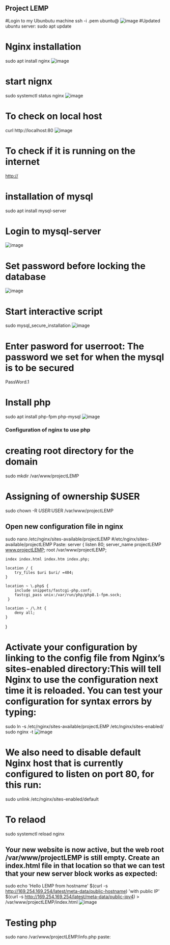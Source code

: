 ## Project LEMP
#Login to my Ubunbutu machine
ssh -i <private-key-name>.pem ubuntu@<Public-IP-address>
![image](https://user-images.githubusercontent.com/53397202/190856424-7e99942a-13f3-41c8-b63b-a7506bd62a77.png)
#Updated ubuntu server: 
  sudo apt update
 # Nginx installation
  sudo apt install nginx
  ![image](https://user-images.githubusercontent.com/53397202/190856697-6723b939-2370-4ab4-aca3-5e1b353caa11.png)
# start nignx
  sudo systemctl status nginx
  ![image](https://user-images.githubusercontent.com/53397202/190856816-29f1a2c5-cb29-4152-8164-a0d07a6267a1.png)
# To check on local host
 curl http://localhost:80
  ![image](https://user-images.githubusercontent.com/53397202/190856910-2e23bc3a-6794-4560-b6ec-327c5f712d27.png)
# To check if it is running on the internet
 [ http://](http://<Public-IP-Address>:80)
  # installation of mysql
  sudo apt install mysql-server
# Login to mysql-server
  ![image](https://user-images.githubusercontent.com/53397202/190857686-145e6b85-ba35-4ddb-8014-cc8dc81041ad.png)
# Set password before locking the database
  ![image](https://user-images.githubusercontent.com/53397202/190857874-1e90d858-f029-4ba5-8f12-09b4e4b9089c.png)
# Start interactive script
  sudo mysql_secure_installation
  ![image](https://user-images.githubusercontent.com/53397202/190857939-ac5b4620-8ae5-4397-a654-6e3e761b5f22.png)
# Enter pasword for userroot: The password we set for when the mysql is to be secured
  PassWord.1
  # Install php
  sudo apt install php-fpm php-mysql
  ![image](https://user-images.githubusercontent.com/53397202/190861086-f16403f4-89db-4971-bacd-8173f638cb82.png)
### Configuration of nginx  to use php
  # creating root directory for the domain
  sudo mkdir /var/www/projectLEMP
  # Assigning of ownership $USER
  sudo chown -R $USER:$USER /var/www/projectLEMP
  
 ## Open new configuration file in nginx
  sudo nano /etc/nginx/sites-available/projectLEMP
 #/etc/nginx/sites-available/projectLEMP
Paste:
server {
    listen 80;
    server_name projectLEMP www.projectLEMP;
    root /var/www/projectLEMP;

    index index.html index.htm index.php;

    location / {
        try_files $uri $uri/ =404;
    }

    location ~ \.php$ {
        include snippets/fastcgi-php.conf;
        fastcgi_pass unix:/var/run/php/php8.1-fpm.sock;
     }

    location ~ /\.ht {
        deny all;
    }

} 
  # Activate your configuration by linking to the config file from Nginx’s sites-enabled directory:This will tell Nginx to use the configuration next time it is reloaded. You can test your configuration for syntax errors by typing:
  sudo ln -s /etc/nginx/sites-available/projectLEMP /etc/nginx/sites-enabled/
  sudo nginx -t
 ![image](https://user-images.githubusercontent.com/53397202/190862000-24524f33-f93d-4c7b-9638-4fa283083ad6.png)
 # We also need to disable default Nginx host that is currently configured to listen on port 80, for this run:
  sudo unlink /etc/nginx/sites-enabled/default
  # To relaod
  sudo systemctl reload nginx
  ## Your new website is now active, but the web root /var/www/projectLEMP is still empty. Create an index.html file in that location so that we can test that your new server block works as expected:
 sudo echo 'Hello LEMP from hostname' $(curl -s http://169.254.169.254/latest/meta-data/public-hostname) 'with public IP' $(curl -s http://169.254.169.254/latest/meta-data/public-ipv4) > /var/www/projectLEMP/index.html
  ![image](https://user-images.githubusercontent.com/53397202/190863179-493aecf6-3870-4262-ae35-8a45e6c2560b.png)
 # Testing php
 sudo nano /var/www/projectLEMP/info.php
  paste:
  <?php
phpinfo();
http://18.217.25.146/info.php
![image](https://user-images.githubusercontent.com/53397202/190863482-b3312250-acc2-4547-857c-37db46ae549b.png)


 
